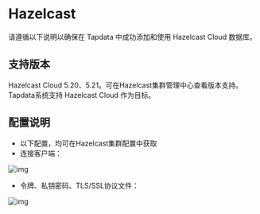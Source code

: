 # Hazelcast

请遵循以下说明以确保在 Tapdata 中成功添加和使用 Hazelcast Cloud 数据库。

## 支持版本

Hazelcast Cloud 5.20、5.21。可在Hazelcast集群管理中心查看版本支持。 Tapdata系统支持 Hazelcast Cloud 作为目标。

## 配置说明

- 以下配置，均可在Hazelcast集群配置中获取
- 连接客户端：

![img](https://tapdata-bucket-01.oss-cn-beijing.aliyuncs.com/hazelcast/img/connectingCluster.png)

- 令牌、私钥密码、TLS/SSL协议文件：

![img](https://tapdata-bucket-01.oss-cn-beijing.aliyuncs.com/hazelcast/img/parameter.png)
